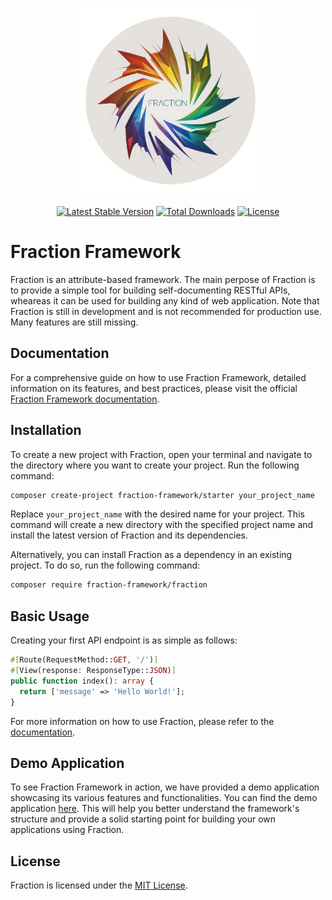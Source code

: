 <p align="center"><a href="https://fraction.anir.cloud" target="_blank"><img src="https://github.com/fraction-framework/fraction/blob/main/images/logo.png?raw=true" width="300" alt="Fraction Logo"></a></p>

<p align="center">
<a href="https://packagist.org/packages/laravel/framework"><img src="https://img.shields.io/packagist/v/fraction-framework/fraction" alt="Latest Stable Version"></a>
<a href="https://packagist.org/packages/laravel/framework"><img src="https://img.shields.io/packagist/dt/fraction-framework/fraction" alt="Total Downloads"></a>
<a href="https://packagist.org/packages/laravel/framework"><img src="https://img.shields.io/packagist/l/fraction-framework/fraction" alt="License"></a>
</p>

# Fraction Framework

Fraction is an attribute-based framework. The main perpose of Fraction is to provide a simple tool for building
self-documenting RESTful APIs, wheareas it can be used for building any kind of web application.
Note that Fraction is still in development and is not recommended for production use. Many features are still missing.

## Documentation

For a comprehensive guide on how to use Fraction Framework, detailed information on its features, and best practices,
please visit the official [Fraction Framework documentation](https://fraction.anir.cloud).

## Installation

To create a new project with Fraction, open your terminal and navigate to the directory where you want to create your
project. Run the following command:

```bash
composer create-project fraction-framework/starter your_project_name
```

Replace `your_project_name` with the desired name for your project. This command will create a new directory with the
specified project name and install the latest version of Fraction and its dependencies.

Alternatively, you can install Fraction as a dependency in an existing project. To do so, run the following command:

```bash
composer require fraction-framework/fraction
```

## Basic Usage

Creating your first API endpoint is as simple as follows:

```php
#[Route(RequestMethod::GET, '/')]
#[View(response: ResponseType::JSON)]
public function index(): array {
  return ['message' => 'Hello World!'];
}
```

For more information on how to use Fraction, please refer to the [documentation](https://fraction.anir.cloud).

## Demo Application

To see Fraction Framework in action, we have provided a demo application showcasing its various features and
functionalities. You can find the demo application [here](https://github.com/fraction-framework/demo-app). This will
help you better understand the framework's structure and provide a solid starting point for building your own
applications using Fraction.

## License

Fraction is licensed under the [MIT License](LICENSE).


